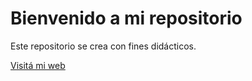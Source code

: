 # Bienvenido a mi repositorio

Este repositorio se crea con fines didácticos.

[Visitá mi web](https://redes.raul.xyz)